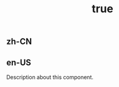 ﻿---
order: 0
title:
  zh-CN: 提示信息
  en-US: Tooltip
---

## zh-CN



## en-US

Description about this component.